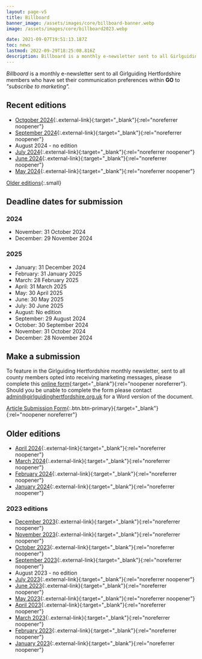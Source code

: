 ```yaml
---
layout: page-v5
title: Billboard
banner_image: /assets/images/core/billboard-banner.webp
image: /assets/images/core/billboard2023.webp

date: 2021-09-07T19:51:13.187Z
toc: news
lastmod: 2022-09-29T18:25:08.816Z
description: Billboard is a monthly e-newsletter sent to all Girlguiding Hertfordshire members who "subscribe to marketing" within GO
---
```

_Billboard_ is a monthly e-newsletter sent to all Girlguiding Hertfordshire members who have set their communication preferences within **GO** to _"subscribe to marketing"._

## Recent editions

- [Octgober 2024](https://mailchi.mp/5050ee438db7/oct-2024-billboard-13898492){:.external-link}{:target="_blank"}{:rel="noreferrer noopener"}
- [September 2024](https://mailchi.mp/c966191d7c03/sep-2024-billboard-13683643){:.external-link}{:target="_blank"}{:rel="noreferrer noopener"}
- August 2024 - no edition
- [July 2024](https://mailchi.mp/9016d9cc433b/july-2024-billboard-13681855){:.external-link}{:target="_blank"}{:rel="noreferrer noopener"}
- [June 2024](https://mailchi.mp/060d1d49f2b9/june-2024-billboard-13680016){:.external-link}{:target="_blank"}{:rel="noreferrer noopener"}
- [May 2024](https://mailchi.mp/88dc1a597ea0/may-2024-billboard-13678023){:.external-link}{:target="_blank"}{:rel="noreferrer noopener"}

[Older editions](#older-editions){:.small}

## Deadline dates for submission

### 2024

- November: 31 October 2024
- December: 29 November 2024

### 2025

- January: 31 December 2024
- February:  31 January 2025
- March:  28 February 2025
- April: 31 March 2025
- May: 30 April 2025
- June: 30 May 2025
- July: 30 June 2025
- August: No edition
- September:  29 August 2024
- October: 30 September 2024
- November: 31 October 2024
- December: 28 November 2024

## Make a submission

To feature in the Girlguiding Hertfordshire monthly newsletter, sent to all county members opted into receiving marketing messages, please complete this [online form](https://forms.office.com/Pages/ResponsePage.aspx?id=3yob_CzTykeMNWNnWM6OwYCE4GYtXJ9Ogtjv7oAM_iJUMENVSEM5TEFGQUNVQ1BERklIT0ozUzcwMi4u){:target="_blank"}{:rel="noopener noreferrer"}.  Should you be unable to complete the form please contact <admin@girlguidinghertfordshire.org.uk> for a Word version of the document.

[Article Submission Form](https://forms.office.com/Pages/ResponsePage.aspx?id=3yob_CzTykeMNWNnWM6OwYCE4GYtXJ9Ogtjv7oAM_iJUMENVSEM5TEFGQUNVQ1BERklIT0ozUzcwMi4u){:.btn.btn-primary}{:target="_blank"}{:rel="noopener noreferrer"}

## Older editions

- [April 2024](https://mailchi.mp/94aaa38aec5d/april-2024-billboard-13675540){:.external-link}{:target="_blank"}{:rel="noreferrer noopener"}
- [March 2024](https://mailchi.mp/624e80ee8064/mar-2024-billboard-13673376){:.external-link}{:target="_blank"}{:rel="noreferrer noopener"}
- [February 2024](https://mailchi.mp/1729a512c664/feb-2024-billboard-13670628){:.external-link}{:target="_blank"}{:rel="noreferrer noopener"}
- [January 2024](https://mailchi.mp/66cabdb89c1f/jan-2024-billboard-13668740){:.external-link}{:target="_blank"}{:rel="noreferrer noopener"}

### 2023 editions

- [December 2023](https://mailchi.mp/3d791462e45c/dec-2023-billboard-13666388){:.external-link}{:target="_blank"}{:rel="noreferrer noopener"}
- [November 2023](https://mailchi.mp/00a36f06f706/nov-2023-billboard-13663776){:.external-link}{:target="_blank"}{:rel="noreferrer noopener"}
- [October 2023](https://mailchi.mp/8da34b1c8fb7/oct-2023-billboard-13661448){:.external-link}{:target="_blank"}{:rel="noreferrer noopener"}
- [September 2023](https://mailchi.mp/f11e8df6c738/sep-2023-billboard-13656568){:.external-link}{:target="_blank"}{:rel="noreferrer noopener"}
- August 2023 - no edition
- [July 2023](https://mailchi.mp/3528a2cbfec0/july-2023-billboard-13654588){:.external-link}{:target="_blank"}{:rel="noreferrer noopener"}
- [June 2023](https://mailchi.mp/432ef7eeb5a8/june-2023-billboard-13651984){:.external-link}{:target="_blank"}{:rel="noreferrer noopener"}
- [May 2023](https://mailchi.mp/c7c5a27e626f/may-2023-billboard-13649916){:.external-link}{:target="_blank"}{:rel="noreferrer noopener"}
- [April 2023](https://mailchi.mp/f6cf7f38933f/april-2023-billboard-13647812){:.external-link}{:target="_blank"}{:rel="noreferrer noopener"}
- [March 2023](https://mailchi.mp/8013a52a79ab/march-2023-billboard-13645624){:.external-link}{:target="_blank"}{:rel="noreferrer noopener"}
- [February 2023](https://mailchi.mp/970349cc5715/feb-2023-billboard-13644944){:.external-link}{:target="_blank"}{:rel="noreferrer noopener"}
- [January 2023](https://mailchi.mp/c124909ea3ca/jan-2023-billboard-13640528){:.external-link}{:target="_blank"}{:rel="noreferrer noopener"}
